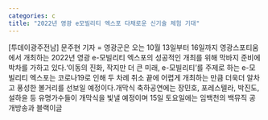 ```yaml
---
categories: c
title: "2022년 영광 e모빌리티 엑스포 다채로운 신기술 체험 기대"
---
```

[투데이광주전남] 문주현 기자 = 영광군은 오는 10월 13일부터 16일까지 영광스포티움에서 개최하는 2022년 영광 e-모빌리티 엑스포의 성공적인 개최를 위해 막바지 준비에 박차를 가하고 있다.‘이동의 진화, 작지만 더 큰 미래, e-모빌리티’를 주제로 하는 e-모빌리티 엑스포는 코로나19로 인해 두 차례 취소 끝에 어렵게 개최하는 만큼 더욱더 알차고 풍성한 볼거리를 선보일 예정이다.개막식 축하공연에는 장민호, 포레스텔라, 박진도, 설하윤 등 유명가수들이 개막식을 빛낼 예정이며 15일 토요일에는 임백천의 백뮤직 공개방송과 블랙이글